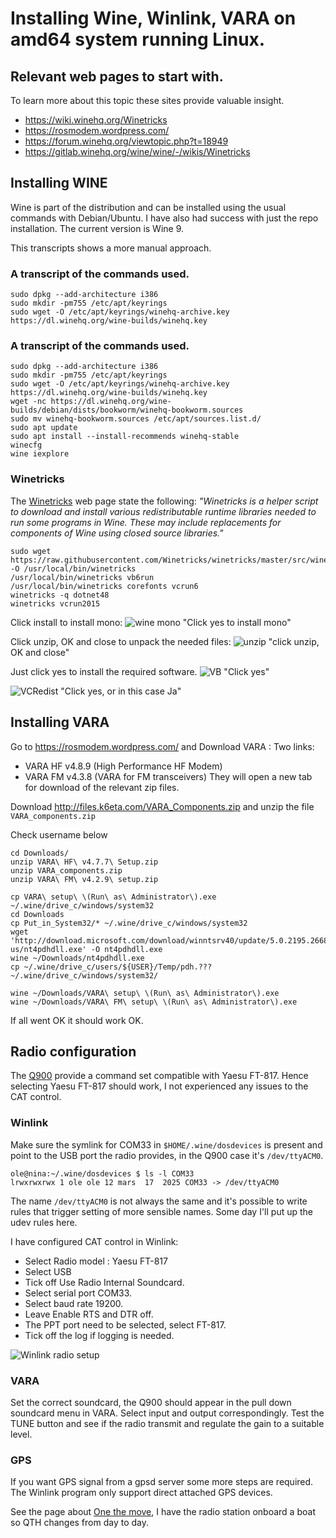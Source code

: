 
# Installing Wine, Winlink, VARA on amd64 system running Linux.

## Relevant web pages to start with.

To learn more about this topic these sites provide valuable 
insight.

- https://wiki.winehq.org/Winetricks
- https://rosmodem.wordpress.com/
- https://forum.winehq.org/viewtopic.php?t=18949
- https://gitlab.winehq.org/wine/wine/-/wikis/Winetricks

## Installing WINE

Wine is part of the distribution and can be installed using the usual commands with
Debian/Ubuntu. I have also had success with just the repo installation. The current 
version is Wine 9.

This transcripts shows a more manual approach. 
### A transcript of the commands used.
```
sudo dpkg --add-architecture i386
sudo mkdir -pm755 /etc/apt/keyrings
sudo wget -O /etc/apt/keyrings/winehq-archive.key https://dl.winehq.org/wine-builds/winehq.key

```

### A transcript of the commands used.
```
sudo dpkg --add-architecture i386
sudo mkdir -pm755 /etc/apt/keyrings
sudo wget -O /etc/apt/keyrings/winehq-archive.key https://dl.winehq.org/wine-builds/winehq.key
wget -nc https://dl.winehq.org/wine-builds/debian/dists/bookworm/winehq-bookworm.sources
sudo mv winehq-bookworm.sources /etc/apt/sources.list.d/
sudo apt update
sudo apt install --install-recommends winehq-stable
winecfg
wine iexplore
```
### Winetricks

The [Winetricks](https://gitlab.winehq.org/wine/wine/-/wikis/Winetricks) 
web page state the following:
_"Winetricks is a helper script to download and install various
redistributable runtime libraries needed to run some programs in Wine.
These may include replacements for components of Wine using closed
source libraries."_

```
sudo wget https://raw.githubusercontent.com/Winetricks/winetricks/master/src/winetricks -O /usr/local/bin/winetricks
/usr/local/bin/winetricks vb6run
/usr/local/bin/winetricks corefonts vcrun6 
winetricks -q dotnet48
winetricks vcrun2015
``` 


Click install to install mono:
![wine mono](https://github.com/olewsaa/amateur-radio/blob/main/pat-amd64/wine-mono.png)
"Click yes to install mono"


Click unzip, OK and close to unpack the needed files:
![unzip](https://github.com/olewsaa/amateur-radio/blob/main/pat-amd64/unzip.png)
"click unzip, OK and close"

Just click yes to install the required software.
![VB](https://github.com/olewsaa/amateur-radio/blob/main/pat-amd64/VB.png)
"Click yes"

![VCRedist](https://github.com/olewsaa/amateur-radio/blob/main/pat-amd64/VCRedist.png)
"Click yes, or in this case Ja"


## Installing VARA
Go to  https://rosmodem.wordpress.com/ and  Download VARA : 
Two links:
- VARA HF v4.8.9 (High Performance HF Modem)
- VARA FM v4.3.8 (VARA for FM transceivers)
They will open a new tab for download of the relevant zip files.

Download http://files.k6eta.com/VARA_Components.zip and unzip the 
file ```VARA_components.zip```

Check username below
```
cd Downloads/
unzip VARA\ HF\ v4.7.7\ Setup.zip 
unzip VARA_components.zip 
unzip VARA\ FM\ v4.2.9\ setup.zip

cp VARA\ setup\ \(Run\ as\ Administrator\).exe ~/.wine/drive_c/windows/system32
cd Downloads
cp Put_in_System32/* ~/.wine/drive_c/windows/system32 
wget 'http://download.microsoft.com/download/winntsrv40/update/5.0.2195.2668/nt4/en-us/nt4pdhdll.exe' -O nt4pdhdll.exe
wine ~/Downloads/nt4pdhdll.exe
cp ~/.wine/drive_c/users/${USER}/Temp/pdh.??? ~/.wine/drive_c/windows/system32/

wine ~/Downloads/VARA\ setup\ \(Run\ as\ Administrator\).exe
wine ~/Downloads/VARA\ FM\ setup\ \(Run\ as\ Administrator\).exe
```
If all went OK it should work OK.


## Radio configuration

The [Q900](https://www.guohedz.com/Q900#) provide a command set compatible 
with Yaesu FT-817. Hence selecting Yaesu FT-817 should work, I not experienced any
issues to the CAT control.

### Winlink

Make sure the symlink for COM33 in `$HOME/.wine/dosdevices` is present and point to
the USB port the radio provides, in the Q900 case it's `/dev/ttyACM0`. 
```
ole@nina:~/.wine/dosdevices $ ls -l COM33 
lrwxrwxrwx 1 ole ole 12 mars  17  2025 COM33 -> /dev/ttyACM0
```
The name `/dev/ttyACM0` is not always the same and it's possible to write rules that 
trigger setting of more sensible names. Some day I'll put up the udev rules here.


I have configured CAT control in Winlink:

- Select Radio model : Yaesu FT-817
- Select USB 
- Tick off Use Radio Internal Soundcard. 
- Select serial port COM33.
- Select baud rate 19200.
- Leave Enable RTS and DTR off.
- The PPT port need to be selected, select FT-817.
- Tick off the log if logging is needed.


![Winlink radio setup](https://github.com/olewsaa/amateur-radio/blob/main/Winlink-Linux-amd64/Winlink.Q900.setup.png)


### VARA

Set the correct soundcard, the Q900 should appear in the pull down
soundcard menu in VARA. Select input and output correspondingly. 
Test the TUNE button and see if the radio transmit and regulate the 
gain to a suitable level. 



### GPS
If you want GPS signal from a gpsd server some more steps are required.
The Winlink program only support direct attached GPS devices. 

See the page about 
[One the move](https://github.com/olewsaa/amateur-radio/blob/main/on-the-move/README.md),
I have the radio station onboard a boat so QTH changes from day to day.



